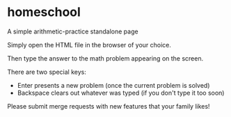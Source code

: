 # homeschool
A simple arithmetic-practice standalone page

Simply open the HTML file in the browser of your choice.

Then type the answer to the math problem appearing on the screen.

There are two special keys:

 - Enter presents a new problem (once the current problem is solved)
 - Backspace clears out whatever was typed (if you don't type it too soon)

Please submit merge requests with new features that your family likes!
